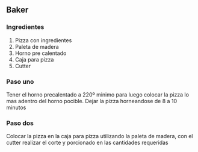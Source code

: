 <h2> Baker</h2>
<h3> Ingredientes</h2>
<ol>
<li> Pizza con ingredientes </li>
<li> Paleta de madera </li>
<li> Horno pre calentado </li>
<li> Caja para pizza </li>
<li> Cutter </li>
</ol>
<h3> Paso uno</h3>
<p> Tener el horno precalentado a 220º minimo para luego colocar la pizza lo mas adentro del horno pocible. Dejar la pizza horneandose de 8 a 10 minutos</p>
<h3> Paso dos</h3>
<p> Colocar la pizza en la caja para pizza utilizando la paleta de madera, con el cutter realizar el corte y porcionado en las cantidades requeridas</p>